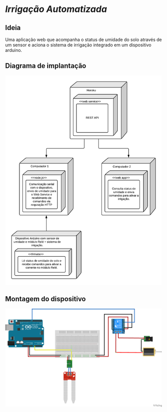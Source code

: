 # *Irrigação Automatizada*

## Ideia

Uma aplicação web que acompanha o status de umidade do solo através de um sensor e aciona o sistema de irrigação integrado em um dispositivo arduino.

## Diagrama de implantação

![](diagrama.png)


## Montagem do dispositivo

![](model.png)
